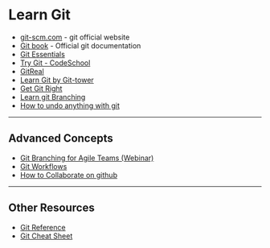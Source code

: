 # Learn Git

* [git-scm.com](http://www.git-scm.com/) - git official website
* [Git book](http://git-scm.com/book) - Official git documentation
* [Git Essentials](http://code.tutsplus.com/courses/git-essentials)
* [Try Git - CodeSchool](https://try.github.io/levels/1/challenges/1)
* [GitReal](http://gitreal.codeschool.com/)
* [Learn Git by Git-tower](http://www.git-tower.com/learn/)
* [Get Git Right](https://www.atlassian.com/git/)
* [Learn git Branching](http://pcottle.github.io/learnGitBranching/)
* [How to undo anything with git](https://github.com/blog/2019-how-to-undo-almost-anything-with-git)

---

## Advanced Concepts

* [Git Branching for Agile Teams (Webinar)](https://www.youtube.com/watch?v=9SZ7kSQ2424)
* [Git Workflows](https://www.atlassian.com/git/tutorials/comparing-workflows/gitflow-workflow)
* [How to Collaborate on github](http://code.tutsplus.com/tutorials/how-to-collaborate-on-github--net-34267)

---

## Other Resources

* [Git Reference](http://gitref.org/)
* [Git Cheat Sheet](http://www.git-tower.com/blog/git-cheat-sheet-detail/)
